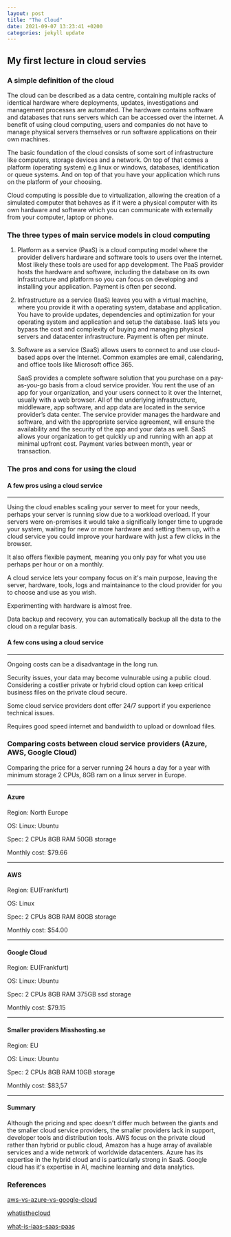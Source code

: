 ```yaml
---
layout: post
title: "The Cloud"
date: 2021-09-07 13:23:41 +0200
categories: jekyll update
---
```


## My first lecture in cloud servies

### A simple definition of the cloud

The cloud can be described as a data centre, containing multiple racks of identical hardware where deployments, updates, investigations and management processes are automated. The hardware contains software and databases that runs servers which can be accessed over the internet. A benefit of using cloud computing, users and companies do not have to manage physical servers themselves or run software applications on their own machines.

The basic foundation of the cloud consists of some sort of infrastructure like computers, storage devices and a network.
On top of that comes a platform (operating system) e.g linux or windows, databases, identification or queue systems.
And on top of that you have your application which runs on the platform of your choosing.

Cloud computing is possible due to virtualization, allowing the creation of a simulated computer that behaves as if it were a physical computer with its own hardware and software which you can communicate with externally from your computer, laptop or phone.

### The three types of main service models in cloud computing

1. Platform as a service (PaaS) is a cloud computing model where the provider delivers hardware and software tools to users over the internet.
   Most likely these tools are used for app development. The PaaS provider hosts the hardware and software, including the database on its own infrastructure and platform so you can focus on developing and installing your application. Payment is often per second.

2. Infrastructure as a service (IaaS) leaves you with a virtual machine, where you provide it with a operating system, database and application. You have to provide updates, dependencies and optimization for your operating system and application and setup the database. IaaS lets you bypass the cost and complexity of buying and managing physical servers and datacenter infrastructure. Payment is often per minute.

3. Software as a service (SaaS) allows users to connect to and use cloud-based apps over the Internet. Common examples are email, calendaring, and office tools like Microsoft office 365.

   SaaS provides a complete software solution that you purchase on a pay-as-you-go basis from a cloud service provider. You rent the use of an app for your organization, and your users connect to it over the Internet, usually with a web browser. All of the underlying infrastructure, middleware, app software, and app data are located in the service provider’s data center. The service provider manages the hardware and software, and with the appropriate service agreement, will ensure the availability and the security of the app and your data as well. SaaS allows your organization to get quickly up and running with an app at minimal upfront cost. Payment varies between month, year or transaction.

### The pros and cons for using the cloud

#### A few pros using a cloud service

---

Using the cloud enables scaling your server to meet for your needs, perhaps your server is running slow due to a workload overload. If your servers were on-premises it would take a significally longer time to upgrade your system, waiting for new or more hardware and setting them up, with a cloud service you could improve your hardware with just a few clicks in the browser.

It also offers flexible payment, meaning you only pay for what you use perhaps per hour or on a monthly.

A cloud service lets your company focus on it's main purpose, leaving the server, hardware, tools, logs and maintainance to the cloud provider for you to choose and use as you wish.

Experimenting with hardware is almost free.

Data backup and recovery, you can automatically backup all the data to the cloud on a regular basis.

#### A few cons using a cloud service

---

Ongoing costs can be a disadvantage in the long run.

Security issues, your data may become vulnurable using a public cloud. Considering a costlier private or hybrid cloud option can keep critical business files on the private cloud secure.

Some cloud service providers dont offer 24/7 support if you experience technical issues.

Requires good speed internet and bandwidth to upload or download files.

### Comparing costs between cloud service providers (Azure, AWS, Google Cloud)

Comparing the price for a server running 24 hours a day for a year with minimum storage 2 CPUs, 8GB ram on a linux server in Europe.

---

#### Azure

Region: North Europe

OS: Linux: Ubuntu

Spec: 2 CPUs 8GB RAM 50GB storage

Monthly cost: $79.66

---

#### AWS

Region: EU(Frankfurt)

OS: Linux

Spec: 2 CPUs 8GB RAM 80GB storage

Monthly cost: $54.00

---

#### Google Cloud

Region: EU(Frankfurt)

OS: Linux: Ubuntu

Spec: 2 CPUs 8GB RAM 375GB ssd storage

Monthly cost: $79.15

---

#### Smaller providers Misshosting.se

Region: EU

OS: Linux: Ubuntu

Spec: 2 CPUs 8GB RAM 10GB storage

Monthly cost: $83,57

---

#### Summary

Although the pricing and spec doesn't differ much between the giants and the smaller cloud service providers, the smaller providers lack in support, developer tools and distribution tools.
AWS focus on the private cloud rather than hybrid or public cloud, Amazon has a huge array of available services and a wide network of worldwide datacenters.
Azure has its expertise in the hybrid cloud and is particularly strong in SaaS.
Google cloud has it's expertise in AI, machine learning and data analytics.

### References

[aws-vs-azure-vs-google-cloud](https://www.datamation.com/cloud/aws-vs-azure-vs-google-cloud/)

[whatisthecloud](https://www.youtube.com/watch?v=BO6jvQ88ICQ)

[what-is-iaas-saas-paas](https://medium.com/@vanshvarshney_/what-is-iaas-vs-saas-vs-paas-and-xaas-whats-the-difference-examples-ceadeee146e6)
